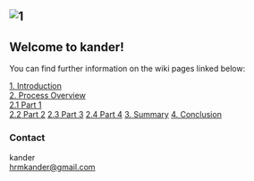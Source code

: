 ![1](https://user-images.githubusercontent.com/55824459/69340700-5925c100-0c68-11ea-8d8f-6624baf15645.PNG)
---
## Welcome to kander!

You can find further information on the wiki pages linked below: <br/>

[1. Introduction](https://github.com/DigiBP/DigiBP-KANDER/wiki/1.-Introduction-kander) <br/>
[2. Process Overview](https://github.com/DigiBP/DigiBP-KANDER/wiki/2.-Process-Overviews-of------------As-Is-&-To-Be) <br/>
[2.1 Part 1](https://github.com/DigiBP/DigiBP-KANDER/wiki/2.1-Part-1) <br/>
[2.2 Part 2](https://github.com/DigiBP/DigiBP-KANDER/wiki/2.2-Part-2)
[2.3 Part 3](https://github.com/DigiBP/DigiBP-KANDER/wiki/2.3-Part-3)
[2.4 Part 4](https://github.com/DigiBP/DigiBP-KANDER/wiki/2.4-Part-4)
[3. Summary](https://github.com/DigiBP/DigiBP-KANDER/wiki/3.-Summary)
[4. Conclusion](https://github.com/DigiBP/DigiBP-KANDER/wiki/4.-Conclusion) <br/>

### Contact 
kander <br/>
hrmkander@gmail.com

